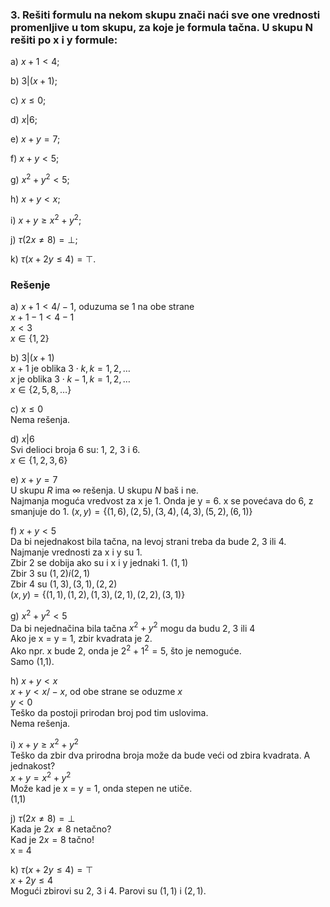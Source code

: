 ### 3. Rešiti formulu na nekom skupu znači naći sve one vrednosti promenljive u tom skupu, za koje je formula tačna. U skupu N rešiti po x i y formule:

a) $x + 1 < 4$; 

b) $3|(x + 1)$; 

c) $x \le 0$; 

d) $x|6$;

e) $x + y = 7$; 

f) $x + y < 5$; 

g) $x^2 + y^2 < 5$; 

h) $x + y < x$;

i) $x + y \ge x^2 + y^2$; 

j) $\tau (2x \neq 8) = \bot$; 

k) $\tau(x + 2y ≤ 4) = \top$.

### Rešenje

a) $x + 1 < 4 /-1$, oduzuma se 1 na obe strane <br>
$x + 1 - 1 < 4 - 1$<br>
$x < 3$<br>
$x \in \{1, 2\}$<br>

b) $3|(x + 1)$<br>
$x + 1$ je oblika $3 \cdot k, k = 1, 2,\dots$<br>
$x$ je oblika $3 \cdot k - 1, k = 1, 2,\dots$<br>
$x \in \{2, 5, 8,\dots\}$<br>

c) $x \le 0$<br>
Nema rešenja.

d) $x|6$<br>
Svi delioci broja 6 su: 1, 2, 3 i 6.<br>
$x \in \{1, 2, 3, 6\}$<br>

e) $x + y = 7$<br>
U skupu *R* ima $\infty$ rešenja. U skupu *N* baš i ne.<br>
Najmanja moguća vredvost za x je 1. Onda je y = 6.
x se povećava do 6, z smanjuje do 1.
$(x,y) = \{(1, 6),(2, 5),(3, 4),(4, 3),(5, 2),(6, 1)\}$

f) $x + y < 5$<br>
Da bi nejednakost bila tačna, na levoj strani treba da bude 2, 3 ili 4. Najmanje vrednosti za x i y su 1.<br>
Zbir 2 se dobija ako su i x i y jednaki 1. $(1,1)$<br>
Zbir 3 su $(1, 2) i (2, 1)$<br>
Zbir 4 su $(1,3), (3, 1), (2,2)$<br>
$(x,y) = \{(1, 1),(1, 2),(1, 3),(2, 1),(2, 2),(3, 1)\}$

g) $x^2 + y^2 < 5$<br>
Da bi nejednačina bila tačna $x^2 + y^2$ mogu da budu 2, 3 ili 4<br>
Ako je x = y = 1, zbir kvadrata je 2.<br>
Ako npr. x bude 2, onda je $2^2 + 1^2 = 5$, što je nemoguće.<br>
Samo (1,1).<br>

h) $x + y < x$<br>
$x + y < x /-x$, od obe strane se oduzme $x$<br>
$y < 0$<br>
Teško da postoji prirodan broj pod tim uslovima.<br>
Nema rešenja.

i) $x + y \ge x^2 + y^2$<br>
Teško da zbir dva prirodna broja može da bude veći od zbira kvadrata. A jednakost?<br>
$x + y = x^2 + y^2$<br>
Može kad je x = y = 1, onda stepen ne utiče.<br>
(1,1)

j) $\tau (2x \neq 8) = \bot$<br>
Kada je $2x \neq 8$ netačno?<br>
Kad je $2x = 8$ tačno!<br>
x = 4 

k) $\tau(x + 2y ≤ 4) = \top$<br>
$x + 2y ≤ 4$<br>
Mogući zbirovi su 2, 3 i 4.
Parovi su $(1,1)$ i $(2, 1)$.


